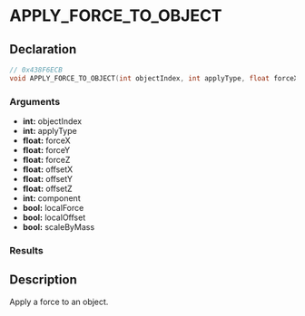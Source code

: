 # APPLY_FORCE_TO_OBJECT

## Declaration
```cpp
// 0x438F6ECB
void APPLY_FORCE_TO_OBJECT(int objectIndex, int applyType, float forceX, float forceY, float forceZ, float offsetX, float offsetY, float offsetZ, int component, bool localForce, bool localOffset, bool scaleByMass);
```

### Arguments
- **int:** objectIndex
- **int:** applyType
- **float:** forceX
- **float:** forceY
- **float:** forceZ
- **float:** offsetX
- **float:** offsetY
- **float:** offsetZ
- **int:** component
- **bool:** localForce
- **bool:** localOffset
- **bool:** scaleByMass

### Results

## Description
Apply a force to an object.
